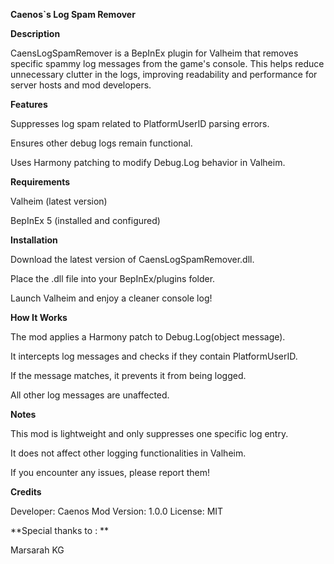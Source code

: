 **Caenos`s Log Spam Remover**

**Description**

CaensLogSpamRemover is a BepInEx plugin for Valheim that removes specific spammy log messages from the game's console. This helps reduce unnecessary clutter in the logs, improving readability and performance for server hosts and mod developers.

**Features**

Suppresses log spam related to PlatformUserID parsing errors.

Ensures other debug logs remain functional.

Uses Harmony patching to modify Debug.Log behavior in Valheim.

**Requirements**

Valheim (latest version)

BepInEx 5 (installed and configured)


**Installation**

Download the latest version of CaensLogSpamRemover.dll.

Place the .dll file into your BepInEx/plugins folder.

Launch Valheim and enjoy a cleaner console log!


**How It Works**

The mod applies a Harmony patch to Debug.Log(object message).

It intercepts log messages and checks if they contain PlatformUserID.

If the message matches, it prevents it from being logged.

All other log messages are unaffected.


**Notes**

This mod is lightweight and only suppresses one specific log entry.

It does not affect other logging functionalities in Valheim.

If you encounter any issues, please report them!


**Credits**

Developer: Caenos
Mod Version: 1.0.0
License: MIT

**Special thanks to : **

Marsarah
KG
